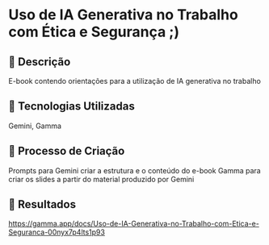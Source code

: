 # Uso de IA Generativa no Trabalho com Ética e Segurança ;)

## 📒 Descrição
E-book contendo orientações para a utilização de IA generativa no trabalho

## 🤖 Tecnologias Utilizadas
Gemini, Gamma

## 🧐 Processo de Criação
Prompts para Gemini criar a estrutura e o conteúdo do e-book
Gamma para criar os slides a partir do material produzido por Gemini

## 🚀 Resultados
https://gamma.app/docs/Uso-de-IA-Generativa-no-Trabalho-com-Etica-e-Seguranca-00nyx7p4lts1p93
